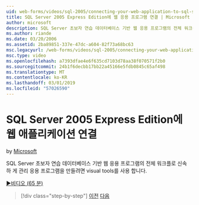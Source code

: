 ```yaml
---
uid: web-forms/videos/sql-2005/connecting-your-web-application-to-sql-server-2005-express-edition
title: SQL Server 2005 Express Edition에 웹 응용 프로그램 연결 | Microsoft Docs
author: microsoft
description: SQL Server 초보자 연습 데이터베이스 기반 웹 응용 프로그램의 전체 워크플로는 administrat 신속 하 게 만들려면 시각적 도구를 사용 하는 중...
ms.author: riande
ms.date: 03/20/2006
ms.assetid: 2ba89851-337e-47dc-a604-82f73a68bc63
msc.legacyurl: /web-forms/videos/sql-2005/connecting-your-web-application-to-sql-server-2005-express-edition
msc.type: video
ms.openlocfilehash: a7393dfae4e6f635cd7103d78aa38f070571f2b0
ms.sourcegitcommit: 24b1f6decbb17bb22a45166e5fdb0845c65af498
ms.translationtype: MT
ms.contentlocale: ko-KR
ms.lasthandoff: 03/01/2019
ms.locfileid: "57026590"
---
```

<a name="connecting-your-web-application-to-sql-server-2005-express-edition"></a>SQL Server 2005 Express Edition에 웹 애플리케이션 연결
====================
by [Microsoft](https://github.com/microsoft)

SQL Server 초보자 연습 데이터베이스 기반 웹 응용 프로그램의 전체 워크플로 신속 하 게 관리 응용 프로그램을 만들려면 visual tools를 사용 합니다.

[&#9654;비디오 (65 분)](https://channel9.msdn.com/Blogs/ASP-NET-Site-Videos/connecting-your-web-application-to-sql-server-2005-express-edition)

> [!div class="step-by-step"]
> [이전](understanding-security-and-network-connectivity.md)
> [다음](using-sql-server-management-studio.md)
